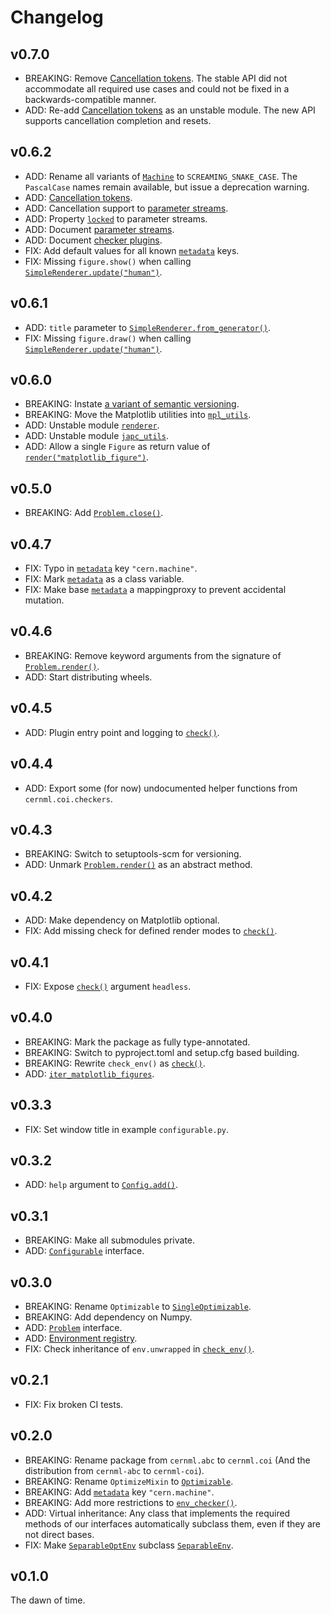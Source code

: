 # Changelog

## v0.7.0

- BREAKING: Remove [Cancellation tokens](guide.html#synchronization). The
  stable API did not accommodate all required use cases and could not be fixed
  in a backwards-compatible manner.
- ADD: Re-add [Cancellation tokens](guide.html#synchronization) as an unstable
  module. The new API supports cancellation completion and resets.

## v0.6.2

- ADD: Rename all variants of [`Machine`](api.html#cernml.coi.Machine) to `SCREAMING_SNAKE_CASE`. The `PascalCase` names remain available, but issue a deprecation warning.
- ADD: [Cancellation tokens](guide.html#cancellation).
- ADD: Cancellation support to [parameter streams](api.html#cernml.coi.unstable.japc_utils.subscribe_param).
- ADD: Property [`locked`](api.html#cernml.coi.unstable.japc_utils.ParamStream.locked) to parameter streams.
- ADD: Document [parameter streams](guide.html#synchronization).
- ADD: Document [checker plugins](api.html#cernml.coi.check).
- FIX: Add default values for all known [`metadata`](api.html#cernml.coi.Problem.metadata) keys.
- FIX: Missing `figure.show()` when calling [`SimpleRenderer.update("human")`](api.html#cernml.coi.unstable.renderer.SimpleRenderer.update).

## v0.6.1

- ADD: `title` parameter to [`SimpleRenderer.from_generator()`](api.html#cernml.coi.unstable.renderer.SimpleRenderer).
- FIX: Missing `figure.draw()` when calling [`SimpleRenderer.update("human")`](api.html#cernml.coi.unstable.renderer.SimpleRenderer.update).

## v0.6.0

- BREAKING: Instate [a variant of semantic versioning](https://gitlab.cern.ch/be-op-ml-optimization/cernml-coi#stability).
- BREAKING: Move the Matplotlib utilities into [`mpl_utils`](api.html#matplotlib-utilities).
- ADD: Unstable module [`renderer`](api.html#cernml.coi.unstable.renderer.Renderer).
- ADD: Unstable module [`japc_utils`](api.html#pyjapc-utilities).
- ADD: Allow a single `Figure` as return value of [`render("matplotlib_figure")`](api.html#cernml.coi.Problem.render).

## v0.5.0

- BREAKING: Add [`Problem.close()`](api.html#cernml.coi.Problem.close).

## v0.4.7

- FIX: Typo in [`metadata`](api.html#cernml.coi.Problem.metadata) key `"cern.machine"`.
- FIX: Mark [`metadata`](api.html#cernml.coi.Problem.metadata) as a class variable.
- FIX: Make base [`metadata`](api.html#cernml.coi.Problem.metadata) a mappingproxy to prevent accidental mutation.

## v0.4.6

- BREAKING: Remove keyword arguments from the signature of [`Problem.render()`](api.html#cernml.coi.Problem.render).
- ADD: Start distributing wheels.

## v0.4.5

- ADD: Plugin entry point and logging to [`check()`](api.html#cernml.coi.check).

## v0.4.4

- ADD: Export some (for now) undocumented helper functions from `cernml.coi.checkers`.

## v0.4.3

- BREAKING: Switch to setuptools-scm for versioning.
- ADD: Unmark [`Problem.render()`](api.html#cernml.coi.Problem.render) as an abstract method.

## v0.4.2

- ADD: Make dependency on Matplotlib optional.
- FIX: Add missing check for defined render modes to [`check()`](api.html#cernml.coi.check).

## v0.4.1

- FIX: Expose [`check()`](api.html#cernml.coi.check) argument `headless`.

## v0.4.0

- BREAKING: Mark the package as fully type-annotated.
- BREAKING: Switch to pyproject.toml and setup.cfg based building.
- BREAKING: Rewrite `check_env()` as [`check()`](api.html#cernml.coi.check).
- ADD: [`iter_matplotlib_figures`](api.html#cernml.coi.mpl_utils.iter_matplotlib_figures).

## v0.3.3

- FIX: Set window title in example `configurable.py`.

## v0.3.2

- ADD: `help` argument to [`Config.add()`](api.html#cernml.coi.Config.add).

## v0.3.1

- BREAKING: Make all submodules private.
- ADD: [`Configurable`](api.html#cernml.coi.Configurable) interface.

## v0.3.0

- BREAKING: Rename `Optimizable` to [`SingleOptimizable`](api.html#cernml.coi.SingleOptimizable).
- BREAKING: Add dependency on Numpy.
- ADD: [`Problem`](api.html#cernml.coi.Problem) interface.
- ADD: [Environment registry](api.html#problem-registry).
- FIX: Check inheritance of `env.unwrapped` in [`check_env()`](api.html#cernml.coi.check).

## v0.2.1

- FIX: Fix broken CI tests.

## v0.2.0

- BREAKING: Rename package from `cernml.abc` to `cernml.coi` (And the distribution from `cernml-abc` to `cernml-coi`).
- BREAKING: Rename `OptimizeMixin` to [`Optimizable`](api.html#cernml.coi.SingleOptimizable).
- BREAKING: Add [`metadata`](api.html#cernml.coi.Problem.metadata) key `"cern.machine"`.
- BREAKING: Add more restrictions to [`env_checker()`](api.html#cernml.coi.check).
- ADD: Virtual inheritance: Any class that implements the required methods of our interfaces automatically subclass them, even if they are not direct bases.
- FIX: Make [`SeparableOptEnv`](api.html#cernml.coi.SeparableOptEnv) subclass [`SeparableEnv`](api.html#cernml.coi.SeparableEnv).

## v0.1.0

The dawn of time.
